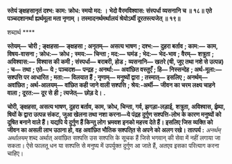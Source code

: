 **स्तेयं ङ्क्षहसानृतं दश्भ: काम: क्रोध: स्मयो मद: ।** **भेदो वैरमविश्वास: संस्पर्धा व्यसनानि च ॥ १८॥** **एते पञ्चदशानर्था ह्यर्थमूला मता नृणाम् ।** **तस्मादनर्थमर्थालयं श्रेयोऽर्थी दूरतस्त्यजेत् ॥ १९॥** 

शब्दार्थ **** 

**स्तेयम्—** **चोरी** **; ङ्क्षहसा—** **ङ्क्षहसा** **; अनृतम्—** **असत्य भाषण** **; दश्भ:—** **दुहरा बर्ताव** **; काम:—** **काम, विषय-वासना** **; क्रोध:—** **क्रोध** **;** **स्मय:—** **चिन्ता** **; मद:—** **घमंड** **; भेद:—** **भेद-भाव** **; वैरम्—** **शत्रुता** **; अविश्वास:—** **विश्वास की कमी** **; संस्पर्धा—** **बराबरी, होड** **;** **व्यसनानि—** **खतरे (षी, जुए तथा नशे से उत्पन्न)** **; च—** **तथा** **; एते—** **ये** **; पञ्चदश—** **पन्द्रह** **; अनर्था:—** **अवांछित वस्तुएँ** **; हि—** **निस्सन्देह** **; अर्थ-मूला:—** **सश्पत्ति पर आधारित** **; मता:—** **विलयात हैं** **; नृणाम्—** **मनुष्यों द्वारा** **; तस्मात्—** **इसलिए** **; अनर्थम्—** **अवांछित** **; अर्थ-आलयम्—** **वांछित कही जाने वाली सश्पत्ति** **; श्रेय:-अर्थी—** **जीवन का चरम लक्ष्य चाहने वाला** **; दूरत:—** **दूर से** **ही** **; त्यजेत्—** **छोड़ दे।** **.** 

**चोरी, ङ्क्षहसा, असत्य भाषण, दुहरा बर्ताव, काम, क्रोध, चिन्ता, गर्व, झगड़ा-लड़ाई,** **शत्रुता, अविश्वास, ईष्र्या, षियों के द्वारा उत्पन्न संकट, जुआ खेलना तथा नशा करना—ये पंद्रह** **दुर्गुण सश्पत्ति-लोभ के कारण मनुष्यों को दूषित बनाने वाले हैं। यद्यपि ये दुर्गुण हैं किन्तु लोग** **भ्रमवश इनको महत्त्व देते हैं। इसलिए जिस व्यक्ति को जीवन का असली लाभ उठाना हो, वह** **अवांछित भौतिक सश्पति्त से अपने को अलग रखे।** **तात्पर्य :** *अनर्थम् अर्थालयम्* शब्द अर्थात् अवांछित सश्पत्ति उस सश्पत्ति के सूचक हैं जिसे भगवान् की सेवा में नहीं लगाया जा सकता। ऐसे फालतू धन या सश्पत्ति से मनुष्य में उपर्युक्त दुर्गुण आ जाते हैं, अतएव इसका परित्याग करना चाहिए।  